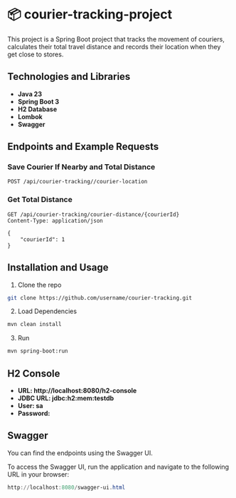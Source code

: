 # 📦 courier-tracking-project

This project is a Spring Boot project that tracks the movement of couriers, calculates their total travel distance and records their location when they get close to stores.

## Technologies and Libraries
- **Java 23**
- **Spring Boot 3**
- **H2 Database**
- **Lombok**
- **Swagger**

## Endpoints and Example Requests

### Save Courier If Nearby and Total Distance
```http
POST /api/courier-tracking//courier-location
```

### Get Total Distance
```http
GET /api/courier-tracking/courier-distance/{courierId}
Content-Type: application/json

{
    "courierId": 1
}
```
## Installation and Usage

1. Clone the repo
```sh
git clone https://github.com/username/courier-tracking.git
```

2. Load Dependencies
```sh
mvn clean install
```

3. Run
```sh
mvn spring-boot:run
```

## H2 Console
- **URL: http://localhost:8080/h2-console**
- **JDBC URL: jdbc:h2:mem:testdb**
- **User: sa**
- **Password:**

## Swagger

You can find the endpoints using the Swagger UI.

To access the Swagger UI, run the application and navigate to the following URL in your browser:

```powershell
http://localhost:8080/swagger-ui.html
```

